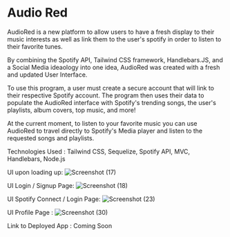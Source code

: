 # Audio Red

AudioRed is a new platform to allow users to have a fresh display to their music interests as well as link them to the user's spotify in order to listen to their favorite tunes.

By combining the Spotify API, Tailwind CSS framework, Handlebars.JS, and a Social Media ideaology into one idea, AudioRed was created with a fresh and updated User Interface.

To use this program, a user must create a secure account that will link to their respective Spotify account. The program then uses their data to populate the AudioRed interface with Spotify's trending songs, the user's playlists, album covers, top music, and more!

At the current moment, to listen to your favorite music you can use AudioRed to travel directly to Spotify's Media player and listen to the requested songs and playlists.

Technologies Used :
Tailwind CSS, Sequelize, Spotify API, MVC, Handlebars, Node.js

UI upon loading up:
![Screenshot (17)](https://github.com/jtpheonix13/Audio_Red/assets/114614370/40671790-5aef-4c69-a187-d3fa7ddce624)

UI Login / Signup Page:
![Screenshot (18)](https://github.com/jtpheonix13/Audio_Red/assets/114614370/c070e808-4f9a-49b3-a5af-3055399ab76b)

UI Spotify Connect / Login Page:
![Screenshot (23)](https://github.com/jtpheonix13/Audio_Red/assets/114614370/5316fab4-a3d8-4a36-82e6-b7cbccd32ec1)

UI Profile Page :
![Screenshot (30)](https://github.com/jtpheonix13/Audio_Red/assets/114614370/197a6ff0-5fc3-404b-babf-3a9a1c8c303b)

Link to Deployed App : Coming Soon